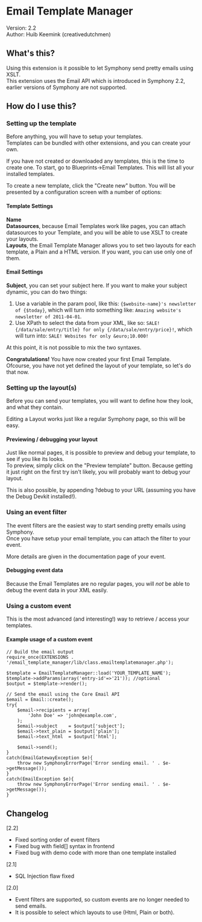 Email Template Manager
===========================

Version:	2.2   
Author:		Huib Keemink (creativedutchmen)

What's this?
------------------------

Using this extension is it possible to let Symphony send pretty emails using XSLT.   
This extension uses the Email API which is introduced in Symphony 2.2, earlier versions of Symphony are not supported.

How do I use this?
--------------------

### Setting up the template

Before anything, you will have to setup your templates.   
Templates can be bundled with other extensions, and you can create your own.

If you have not created or downloaded any templates, this is the time to create one.
To start, go to Blueprints->Email Templates. This will list all your installed templates.

To create a new template, click the "Create new" button. You will be presented by a configuration screen with a number of options:

#### Template Settings

**Name**   
**Datasources**, because Email Templates work like pages, you can attach datasources to your Template, and you will be able to use XSLT to create your layouts.   
**Layouts**, the Email Template Manager allows you to set two layouts for each template, a Plain and a HTML version. If you want, you can use only one of them.

#### Email Settings

**Subject**, you can set your subject here. If you want to make your subject dynamic, you can do two things:   

1.	Use a variable in the param pool, like this: `{$website-name}'s newsletter of {$today}`, which will turn into something like: `Amazing website's newsletter of 2011-04-01`.
2.	Use XPath to select the data from your XML, like so: `SALE! {/data/sale/entry/title} for only {/data/sale/entry/price}!`, which will turn into: `SALE! Websites for only &euro;10.000!`

At this point, it is not possible to mix the two syntaxes.

**Congratulations!** You have now created your first Email Template.   
Ofcourse, you have not yet defined the layout of your template, so let's do that now.

### Setting up the layout(s)

Before you can send your templates, you will want to define how they look, and what they contain.

Editing a Layout works just like a regular Symphony page, so this will be easy.

#### Previewing / debugging your layout

Just like normal pages, it is possible to preview and debug your template, to see if you like its looks.   
To preview, simply click on the "Preview template" button. Because getting it just right on the first try isn't likely, you will probably want to debug your layout.

This is also possible, by appending ?debug to your URL (assuming you have the Debug Devkit installed!).

### Using an event filter

The event filters are the easiest way to start sending pretty emails using Symphony.   
Once you have setup your email template, you can attach the filter to your event.

More details are given in the documentation page of your event.

#### Debugging event data

Because the Email Templates are no regular pages, you will *not* be able to debug the event data in your XML easily.   

### Using a custom event

This is the most advanced (and interesting!) way to retrieve / access your templates.   

#### Example usage of a custom event

    // Build the email output
    require_once(EXTENSIONS . '/email_template_manager/lib/class.emailtemplatemanager.php');
    
    $template = EmailTemplateManager::load('YOUR_TEMPLATE_NAME');
    $template->addParams(array('entry-id'=>'21')); //optional
    $output = $template->render();
    
    // Send the email using the Core Email API
    $email = Email::create();
    try{
        $email->recipients = array(
            'John Doe' => 'john@example.com',
        );
        $email->subject    = $output['subject'];
        $email->text_plain = $output['plain'];
        $email->text_html  = $output['html'];
    
        $email->send();
    }
    catch(EmailGatewayException $e){
        throw new SymphonyErrorPage('Error sending email. ' . $e->getMessage());
    }
    catch(EmailException $e){
        throw new SymphonyErrorPage('Error sending email. ' . $e->getMessage());
    }

Changelog
-----------------------
[2.2]

 - Fixed sorting order of event filters
 - Fixed bug with field[] syntax in frontend
 - Fixed bug with demo code with more than one template installed

[2.1]   

 - SQL Injection flaw fixed
 
[2.0]   

 - Event filters are supported, so custom events are no longer needed to send emails.
 - It is possible to select which layouts to use (Html, Plain or both).